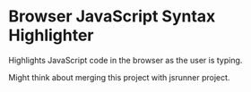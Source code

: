 # Browser JavaScript Syntax Highlighter
Highlights JavaScript code in the browser as the user is typing.

Might think about merging this project with jsrunner project.
